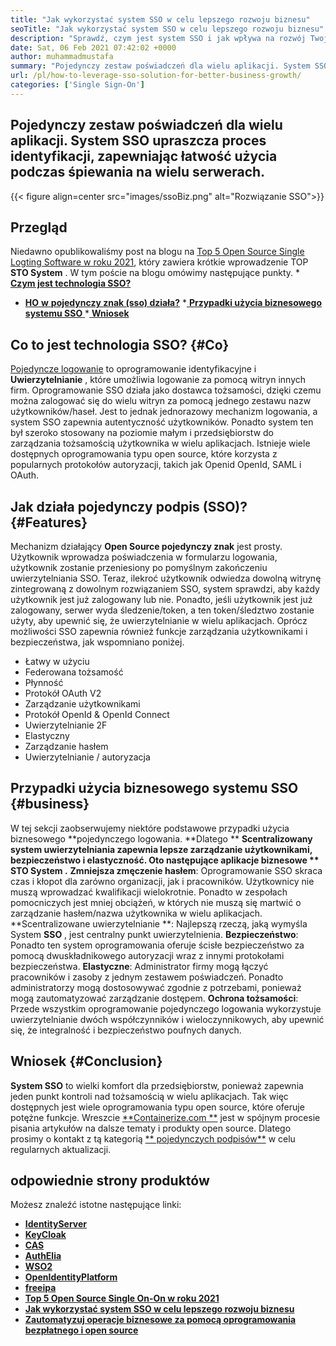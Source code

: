 ```yaml
---
title: "Jak wykorzystać system SSO w celu lepszego rozwoju biznesu" 
seoTitle: "Jak wykorzystać system SSO w celu lepszego rozwoju biznesu" 
description: "Sprawdź, czym jest system SSO i jak wpływa na rozwój Twojej firmy. Systemy jednoosobowe open source są szeroko stosowane na poziomie małych i przedsiębiorstw." 
date: Sat, 06 Feb 2021 07:42:02 +0000
author: muhammadmustafa
summary: "Pojedynczy zestaw poświadczeń dla wielu aplikacji. System SSO upraszcza proces identyfikacji, zapewniając łatwość użycia podczas śpiewania na wielu serwerach." 
url: /pl/how-to-leverage-sso-solution-for-better-business-growth/
categories: ['Single Sign-On']
---
```


## Pojedynczy zestaw poświadczeń dla wielu aplikacji. System SSO upraszcza proces identyfikacji, zapewniając łatwość użycia podczas śpiewania na wielu serwerach.

{{< figure align=center src="images/ssoBiz.png" alt="Rozwiązanie SSO">}}


## Przegląd
Niedawno opublikowaliśmy post na blogu na [Top 5 Open Source Single Logting Software w roku 2021][1], który zawiera krótkie wprowadzenie TOP  **STO System** . W tym poście na blogu omówimy następujące punkty.
  *[ **Czym jest technologia SSO?** ][2]
  * **[HO][3]**[ **w**  ][3] **[pojedynczy znak (sso) działa?][3]** 
  *[ **Przypadki użycia biznesowego systemu SSO** ][4]
  *[ **Wniosek** ][5]

## Co to jest technologia SSO?   {#Co}
[Pojedyncze logowanie][6] to oprogramowanie identyfikacyjne i  **Uwierzytelnianie** , które umożliwia logowanie za pomocą witryn innych firm. Oprogramowanie SSO działa jako dostawca tożsamości, dzięki czemu można zalogować się do wielu witryn za pomocą jednego zestawu nazw użytkowników/haseł. Jest to jednak jednorazowy mechanizm logowania, a system SSO zapewnia autentyczność użytkowników.
Ponadto system ten był szeroko stosowany na poziomie małym i przedsiębiorstw do zarządzania tożsamością użytkownika w wielu aplikacjach. Istnieje wiele dostępnych oprogramowania typu open source, które korzysta z popularnych protokołów autoryzacji, takich jak Openid OpenId, SAML i OAuth.

##  **Jak działa pojedynczy podpis (SSO)?** {#Features}
Mechanizm działający  **Open Source pojedynczy znak**  jest prosty. Użytkownik wprowadza poświadczenia w formularzu logowania, użytkownik zostanie przeniesiony po pomyślnym zakończeniu uwierzytelniania SSO. Teraz, ilekroć użytkownik odwiedza dowolną witrynę zintegrowaną z dowolnym rozwiązaniem SSO, system sprawdzi, aby każdy użytkownik jest już zalogowany lub nie. Ponadto, jeśli użytkownik jest już zalogowany, serwer wyda śledzenie/token, a ten token/śledztwo zostanie użyty, aby upewnić się, że uwierzytelnianie w wielu aplikacjach. Oprócz możliwości SSO zapewnia również funkcje zarządzania użytkownikami i bezpieczeństwa, jak wspomniano poniżej.
  * Łatwy w użyciu
  * Federowana tożsamość
  * Płynność
  * Protokół OAuth V2
  * Zarządzanie użytkownikami
  * Protokół OpenId & OpenId Connect
  * Uwierzytelnianie 2F
  * Elastyczny
  * Zarządzanie hasłem
  * Uwierzytelnianie / autoryzacja

## Przypadki użycia biznesowego systemu SSO   {#business}
W tej sekcji zaobserwujemy niektóre podstawowe przypadki użycia biznesowego **pojedynczego logowania.  **Dlatego **  **Scentralizowany system uwierzytelniania zapewnia lepsze zarządzanie użytkownikami, bezpieczeństwo i elastyczność. Oto następujące aplikacje biznesowe **  **STO System**  .**
**Zmniejsza zmęczenie hasłem**: Oprogramowanie SSO skraca czas i kłopot dla zarówno organizacji, jak i pracowników. Użytkownicy nie muszą wprowadzać kwalifikacji wielokrotnie. Ponadto w zespołach pomocniczych jest mniej obciążeń, w których nie muszą się martwić o zarządzanie hasłem/nazwa użytkownika w wielu aplikacjach.
**Scentralizowane uwierzytelnianie **: Najlepszą rzeczą, jaką wymyśla System  **SSO** , jest centralny punkt uwierzytelnienia.
**Bezpieczeństwo**: Ponadto ten system oprogramowania oferuje ścisłe bezpieczeństwo za pomocą dwuskładnikowego autoryzacji wraz z innymi protokołami bezpieczeństwa.
**Elastyczne**: Administrator firmy mogą łączyć pracowników i zasoby z jednym zestawem poświadczeń. Ponadto administratorzy mogą dostosowywać zgodnie z potrzebami, ponieważ mogą zautomatyzować zarządzanie dostępem.
**Ochrona tożsamości**: Przede wszystkim oprogramowanie pojedynczego logowania wykorzystuje uwierzytelnianie dwóch współczynników i wieloczynnikowych, aby upewnić się, że integralność i bezpieczeństwo poufnych danych.

## Wniosek   {#Conclusion}
**System SSO** to wielki komfort dla przedsiębiorstw, ponieważ zapewnia jeden punkt kontroli nad tożsamością w wielu aplikacjach. Tak więc dostępnych jest wiele oprogramowania typu open source, które oferuje potężne funkcje.
Wreszcie [**Containerize.com **][7] jest w spójnym procesie pisania artykułów na dalsze tematy i produkty open source. Dlatego prosimy o kontakt z tą kategorią [**  pojedynczych podpisów**][6] w celu regularnych aktualizacji.

## odpowiednie strony produktów
Możesz znaleźć istotne następujące linki:
  * **[IdentityServer][8]**
  * **[KeyCloak][9]**
  * **[CAS][10]**
  * **[AuthElia][11]**
  * **[WSO2][12]**
  * **[OpenIdentityPlatform][13]**
  * **[freeipa][14]**
  * **[Top 5 Open Source Single On-On w roku 2021][1]**
  * **[Jak wykorzystać system SSO w celu lepszego rozwoju biznesu][15]**
  * **[Zautomatyzuj operacje biznesowe za pomocą oprogramowania bezpłatnego i open source][16]**

  
[1]: https://blog.containerize.com/single-sign-on/top-5-open-source-single-sign-on-software-in-the-year-2021/
[2]: #what
[3]: #features
[4]: #business
[5]: #Conclusion
[6]: https://products.containerize.com/single-sign-on/
[7]: https://www.containerize.com/
[8]: https://products.containerize.com/single-sign-on/identity-server
[9]: https://products.containerize.com/single-sign-on/keycloak
[10]: https://products.containerize.com/single-sign-on/cas
[11]: https://products.containerize.com/single-sign-on/authelia
[12]: https://products.containerize.com/single-sign-on/wso2
[13]: https://products.containerize.com/single-sign-on/openidentityplatform
[14]: https://products.containerize.com/single-sign-on/freeipa
[15]: https://blog.containerize.com/single-sign-on/pl/how-to-leverage-sso-solution-for-better-business-growth/
[16]: https://blog.containerize.com/blogging/automate-business-operations-using-open-source-software/
